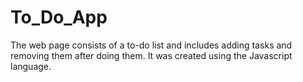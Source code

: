 # To_Do_App
The web page consists of a to-do list and includes adding tasks and removing them after doing them. It was created using the Javascript language.
